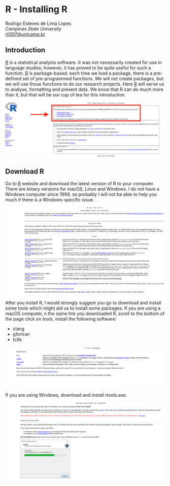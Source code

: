 # R - Installing R

Rodrigo Esteves de Lima Lopes \
*Campinas State University* \
[rll307@unicamp.br](mailto:rll307@unicamp.br)

## Introduction

[R](https://www.r-project.org/) is a statistical analysis software. It was not necessarily created for use in language studies; however, it has proved to be quite useful for such a function. [R](https://www.r-project.org/) is package-based: each time we load a package, there is a pre-defined set of pre-programmed functions. We will not create packages, but we will use those functions to do our research projects. Here [R](https://www.r-project.org/) will serve us to analyse, formatting and present data. We know that R can do much more than it, but that will be our cup of tea for this introduction. 

![Choosing platform on CRAN website](./images/cran01.png)

## Download R

Go to [R](https://www.r-project.org/) website and download the latest version of R to your computer. There are binary versions for macOS, Linux and Windows. I do not have a Windows computer since 1999, so probably I will not be able to help you much if there is a Windows-specific issue. 

![Downloading R tools - Macintosh](./images/mac.png)


After you install R, I would strongly suggest you go to download and install some tools which might aid us to install some packages. If you are using a macOS computer, n the same link you downloaded R, scroll to the bottom of the page click on *tools*, install the following software:

* clang
* gfortran
* tcltk


![Downloading Rtools - Windows -1 ](./images/rtools0.png)


If you are using Windows, download and install rtools.exe. 


![Downloading Rtools - Windows- 2 ](./images/rtools.png)
